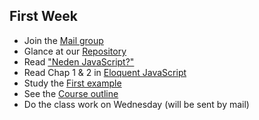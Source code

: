 ## First Week

* Join the [Mail group](https://groups.google.com/forum/#!forum/fsmvu-mae/join)
* Glance at our [Repository](https://github.com/maeyler/BLM305)
* Read ["Neden JavaScript?"](https://eyler.blogspot.com/2018/06/neden-javascript.html)
* Read Chap 1 & 2 in [Eloquent JavaScript](http://eloquentjavascript.net/)
* Study the [First example](https://maeyler.github.io/JS/simple/Date%20test.html)
* See the [Course outline](../Course_outline)
* Do the class work on Wednesday (will be sent by mail)

